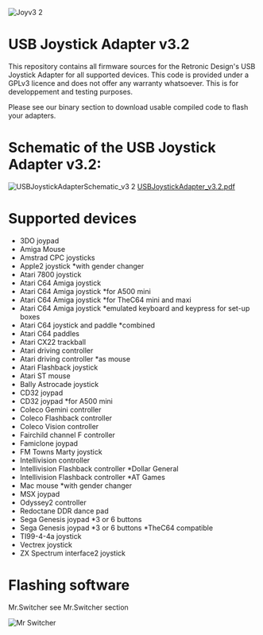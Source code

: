 ![Joyv3 2](https://user-images.githubusercontent.com/18539931/209214874-d44410cd-c410-4dcb-a8c0-da0bec944849.jpg)
# USB Joystick Adapter v3.2
This repository contains all firmware sources for the Retronic Design's USB Joystick Adapter for all supported devices. This code is provided under a GPLv3 licence and does not offer any warranty whatsoever. This is for developpement and testing purposes.

Please see our binary section to download usable compiled code to flash your adapters.

# Schematic of the USB Joystick Adapter v3.2:
![USBJoystickAdapterSchematic_v3 2](https://user-images.githubusercontent.com/18539931/209212455-df1dc9a4-5eb0-40f1-a42c-67fb9a5d5afb.png)
[USBJoystickAdapter_v3.2.pdf](https://github.com/retronicdesign/USBJoystickAdapter_v3.2/files/10289845/USBJoystickAdapter_v3.0.pdf)

# Supported devices
- 3DO joypad
- Amiga Mouse
- Amstrad CPC joysticks
- Apple2 joystick *with gender changer
- Atari 7800 joystick
- Atari C64 Amiga joystick
- Atari C64 Amiga joystick *for A500 mini
- Atari C64 Amiga joystick *for TheC64 mini and maxi
- Atari C64 Amiga joystick *emulated keyboard and keypress for set-up boxes
- Atari C64 joystick and paddle *combined
- Atari C64 paddles
- Atari CX22 trackball
- Atari driving controller
- Atari driving controller *as mouse
- Atari Flashback joystick
- Atari ST mouse
- Bally Astrocade joystick
- CD32 joypad
- CD32 joypad *for A500 mini
- Coleco Gemini controller
- Coleco Flashback controller
- Coleco Vision controller
- Fairchild channel F controller
- Famiclone joypad
- FM Towns Marty joystick
- Intellivision controller
- Intellivision Flashback controller *Dollar General
- Intellivision Flashback controller *AT Games
- Mac mouse *with gender changer
- MSX joypad
- Odyssey2 controller
- Redoctane DDR dance pad
- Sega Genesis joypad *3 or 6 buttons
- Sega Genesis joypad *3 or 6 buttons *TheC64 compatible
- TI99-4-4a joystick
- Vectrex joystick
- ZX Spectrum interface2 joystick

# Flashing software
Mr.Switcher see Mr.Switcher section

![Mr Switcher](https://user-images.githubusercontent.com/18539931/209214649-65bd6397-d0e9-4c7b-8d2b-489b6db2d548.jpg)


